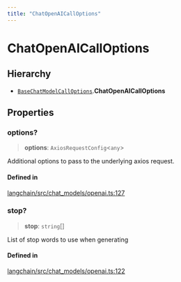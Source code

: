 ```yaml
---
title: "ChatOpenAICallOptions"
---
```


# ChatOpenAICallOptions

## Hierarchy

- [`BaseChatModelCallOptions`](../../chat_models_base/types/BaseChatModelCallOptions.md).**ChatOpenAICallOptions**

## Properties

### options?

> **options**: `AxiosRequestConfig`<`any`\>

Additional options to pass to the underlying axios request.

#### Defined in

[langchain/src/chat_models/openai.ts:127](https://github.com/hwchase17/langchainjs/blob/ddf2996/langchain/src/chat_models/openai.ts#L127)

### stop?

> **stop**: `string`[]

List of stop words to use when generating

#### Defined in

[langchain/src/chat_models/openai.ts:122](https://github.com/hwchase17/langchainjs/blob/ddf2996/langchain/src/chat_models/openai.ts#L122)
